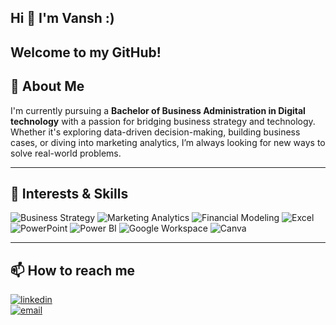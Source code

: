 ## Hi 👋 I'm Vansh :)  
Welcome to my GitHub!  
------

## 🧠 About Me  
I'm currently pursuing a **Bachelor of Business Administration in Digital technology** with a passion for bridging business strategy and technology. Whether it's exploring data-driven decision-making, building business cases, or diving into marketing analytics, I’m always looking for new ways to solve real-world problems.

---

## 💼 Interests & Skills  
<p align="left">
  <img src="https://img.shields.io/badge/-Business%20Strategy-1E90FF?style=for-the-badge" alt="Business Strategy">
  <img src="https://img.shields.io/badge/-Marketing%20Analytics-FF6347?style=for-the-badge" alt="Marketing Analytics">
  <img src="https://img.shields.io/badge/-Financial%20Modeling-FFD700?style=for-the-badge" alt="Financial Modeling">
  <img src="https://img.shields.io/badge/-Excel-217346?logo=microsoft-excel&style=for-the-badge&logoColor=white" alt="Excel">
  <img src="https://img.shields.io/badge/-PowerPoint-B7472A?logo=microsoft-powerpoint&style=for-the-badge&logoColor=white" alt="PowerPoint">
  <img src="https://img.shields.io/badge/-Power%20BI-F2C811?logo=powerbi&style=for-the-badge&logoColor=black" alt="Power BI">
  <img src="https://img.shields.io/badge/-Google%20Workspace-4285F4?logo=googleworkspace&style=for-the-badge&logoColor=white" alt="Google Workspace">
  <img src="https://img.shields.io/badge/-Canva-00C4CC?logo=canva&style=for-the-badge&logoColor=white" alt="Canva">
</p>

---

## 📫 How to reach me

[![linkedin](https://img.shields.io/badge/-LinkedIn-0A66C2?logo=linkedin&style=for-the-badge&logoColor=white)](https://www.linkedin.com/in/vansh-kumar-singh-a184b9239/)  
[![email](https://img.shields.io/badge/-Email-EA4335?logo=gmail&style=for-the-badge&logoColor=white)](mailto:r.vanshkumar@gmail.com)

